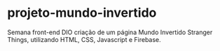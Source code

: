 # projeto-mundo-invertido
Semana front-end DIO criação de um página Mundo Invertido Stranger Things, utilizando HTML, CSS, Javascript e Firebase.
